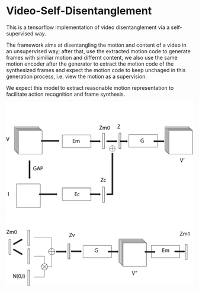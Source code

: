# Video-Self-Disentanglement

This is a tensorflow implementation of video disentanglement via a self-supervised way.

The framework aims at disentangling the motion and content of a video in an unsupervised way; after that, use the extracted motion code to generate frames with similiar motion and differnt content, we also use the same motion encoder after the generator to extract the motion code of the synthesized frames and expect the motion code to keep unchaged in this generation process, i.e. view the motion as a supervision.

We expect this model to extract reasonable motion representation to facilitate action recognition and frame synthesis.

![image](https://github.com/antony0621/Video-Self-Disentanglement/blob/master/images/Fig_1.jpg)
![image](https://github.com/antony0621/Video-Self-Disentanglement/blob/master/images/Fig_2.jpg)
